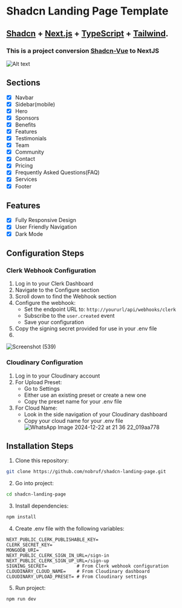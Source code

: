 # Shadcn Landing Page Template
## <a href="https://ui.shadcn.com/" target="_blank">Shadcn</a> + <a href="https://nextjs.org/" target="_blank">Next.js</a> + <a href="https://www.typescriptlang.org/" target="_blank">TypeScript</a> + <a href="https://tailwindcss.com/" target="_blank">Tailwind</a>.
### This is a project conversion <a href="https://github.com/leoMirandaa/shadcn-vue-landing-page" target="_blank">Shadcn-Vue</a> to NextJS
![Alt text](./public/demo-img.jpg)
## Sections
- [x] Navbar
- [x] Sidebar(mobile)
- [x] Hero
- [x] Sponsors
- [x] Benefits
- [x] Features
- [x] Testimonials
- [x] Team
- [x] Community
- [x] Contact
- [x] Pricing
- [x] Frequently Asked Questions(FAQ)
- [x] Services
- [x] Footer

## Features
- [x] Fully Responsive Design
- [x] User Friendly Navigation
- [x] Dark Mode

## Configuration Steps

### Clerk Webhook Configuration
1. Log in to your Clerk Dashboard
2. Navigate to the Configure section
3. Scroll down to find the Webhook section
4. Configure the webhook:
   - Set the endpoint URL to: `http://yoururl/api/webhooks/clerk`
   - Subscribe to the `user.created` event
   - Save your configuration
5. Copy the signing secret provided for use in your .env file
6. 
![Screenshot (539)](https://github.com/user-attachments/assets/583d3b13-8adc-4041-a8f7-05fbaf6983ab)


### Cloudinary Configuration
1. Log in to your Cloudinary account
2. For Upload Preset:
   - Go to Settings
   - Either use an existing preset or create a new one
   - Copy the preset name for your .env file
3. For Cloud Name:
   - Look in the side navigation of your Cloudinary dashboard
   - Copy your cloud name for your .env file
![WhatsApp Image 2024-12-22 at 21 36 22_019aa778](https://github.com/user-attachments/assets/ed782a9f-4147-433e-8a7f-a17f25490871)
## Installation Steps
1. Clone this repository:
```bash
git clone https://github.com/nobruf/shadcn-landing-page.git
```

2. Go into project:
```bash
cd shadcn-landing-page
```

3. Install dependencies:
```bash
npm install
```

4. Create .env file with the following variables:
```
NEXT_PUBLIC_CLERK_PUBLISHABLE_KEY=
CLERK_SECRET_KEY=
MONGODB_URI=
NEXT_PUBLIC_CLERK_SIGN_IN_URL=/sign-in
NEXT_PUBLIC_CLERK_SIGN_UP_URL=/sign-up
SIGNING_SECRET=           # From Clerk webhook configuration
CLOUDINARY_CLOUD_NAME=    # From Cloudinary dashboard
CLOUDINARY_UPLOAD_PRESET= # From Cloudinary settings
```

5. Run project:
```bash
npm run dev
```
